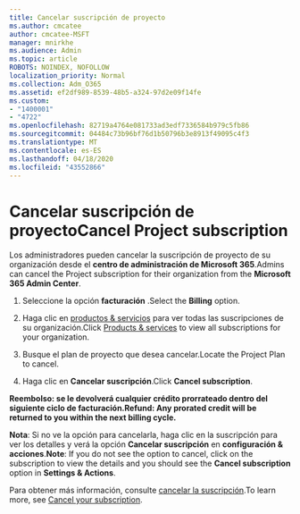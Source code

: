 ```yaml
---
title: Cancelar suscripción de proyecto
ms.author: cmcatee
author: cmcatee-MSFT
manager: mnirkhe
ms.audience: Admin
ms.topic: article
ROBOTS: NOINDEX, NOFOLLOW
localization_priority: Normal
ms.collection: Adm_O365
ms.assetid: ef2df989-8539-48b5-a324-97d2e09f14fe
ms.custom:
- "1400001"
- "4722"
ms.openlocfilehash: 82719a4764e081733ad3edf7336584b979c5fb86
ms.sourcegitcommit: 04484c73b96bf76d1b50796b3e8913f49095c4f3
ms.translationtype: MT
ms.contentlocale: es-ES
ms.lasthandoff: 04/18/2020
ms.locfileid: "43552866"
---
```

# <a name="cancel-project-subscription"></a><span data-ttu-id="bd8ee-102">Cancelar suscripción de proyecto</span><span class="sxs-lookup"><span data-stu-id="bd8ee-102">Cancel Project subscription</span></span>

<span data-ttu-id="bd8ee-103">Los administradores pueden cancelar la suscripción de proyecto de su organización desde el **centro de administración de Microsoft 365**.</span><span class="sxs-lookup"><span data-stu-id="bd8ee-103">Admins can cancel the Project subscription for their organization from the **Microsoft 365 Admin Center**.</span></span> 

1. <span data-ttu-id="bd8ee-104">Seleccione la opción **facturación** .</span><span class="sxs-lookup"><span data-stu-id="bd8ee-104">Select the **Billing** option.</span></span>

2. <span data-ttu-id="bd8ee-105">Haga clic en [productos & servicios](https://admin.microsoft.com/AdminPortal/Home?adminportal=1&msCV=%2BbOQtMNsz0ei8f5z.0.36#/subscriptions) para ver todas las suscripciones de su organización.</span><span class="sxs-lookup"><span data-stu-id="bd8ee-105">Click [Products & services](https://admin.microsoft.com/AdminPortal/Home?adminportal=1&msCV=%2BbOQtMNsz0ei8f5z.0.36#/subscriptions) to view all subscriptions for your organization.</span></span>

3. <span data-ttu-id="bd8ee-106">Busque el plan de proyecto que desea cancelar.</span><span class="sxs-lookup"><span data-stu-id="bd8ee-106">Locate the Project Plan to cancel.</span></span>

4. <span data-ttu-id="bd8ee-107">Haga clic en **Cancelar suscripción**.</span><span class="sxs-lookup"><span data-stu-id="bd8ee-107">Click **Cancel subscription**.</span></span>

<span data-ttu-id="bd8ee-108">**Reembolso: se le devolverá cualquier crédito prorrateado dentro del siguiente ciclo de facturación.**</span><span class="sxs-lookup"><span data-stu-id="bd8ee-108">**Refund: Any prorated credit will be returned to you within the next billing cycle.**</span></span> 

<span data-ttu-id="bd8ee-109">**Nota**: Si no ve la opción para cancelarla, haga clic en la suscripción para ver los detalles y verá la opción **Cancelar suscripción** en **configuración & acciones**.</span><span class="sxs-lookup"><span data-stu-id="bd8ee-109">**Note**: If you do not see the option to cancel, click on the subscription to view the details and you should see the **Cancel subscription** option in **Settings & Actions**.</span></span> 

<span data-ttu-id="bd8ee-110">Para obtener más información, consulte [cancelar la suscripción](https://docs.microsoft.com/office365/admin/subscriptions-and-billing/cancel-your-subscription).</span><span class="sxs-lookup"><span data-stu-id="bd8ee-110">To learn more, see [Cancel your subscription](https://docs.microsoft.com/office365/admin/subscriptions-and-billing/cancel-your-subscription).</span></span> 
